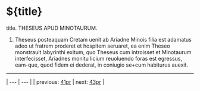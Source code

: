 # ${title}

title. THESEUS APUD MINOTAURUM.



1. Theseus posteaquam Cretam uenit ab Ariadne Minois filia est adamatus adeo ut fratrem proderet et hospitem seruaret, ea enim Theseo monstrauit labyrinthi exitum, quo Theseus cum introisset et Minotaurum interfecisset, Ariadnes monitu licium reuoluendo foras est egressus, eam-que, quod fidem ei dederat, in coniugio se+cum habiturus auexit.



---

| --- | --- |
| previous: [41pr](../41pr/) | next: [43pr](../43pr/) |